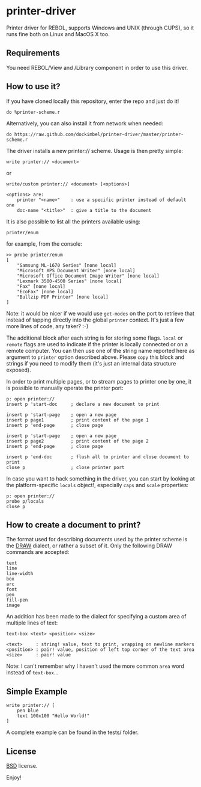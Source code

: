 printer-driver
==============

Printer driver for REBOL, supports Windows and UNIX (through CUPS), so it runs fine both on Linux and MacOS X too.

Requirements
------------

You need REBOL/View and /Library component in order to use this driver.

How to use it?
--------------

If you have cloned locally this repository, enter the repo and just do it!

    do %printer-scheme.r
	
Alternatively, you can also install it from network when needed:

    do https://raw.github.com/dockimbel/printer-driver/master/printer-scheme.r

The driver installs a new printer:// scheme. Usage is then pretty simple:

    write printer:// <document>
or

    write/custom printer:// <document> [<options>]
    
    <options> are:
        printer "<name>"	: use a specific printer instead of default one
        doc-name "<title>"  : give a title to the document
        
It is also possible to list all the printers available using:

    printer/enum
    
for example, from the console:

    >> probe printer/enum
    [
        "Samsung ML-1670 Series" [none local]
        "Microsoft XPS Document Writer" [none local]
        "Microsoft Office Document Image Writer" [none local]
        "Lexmark 3500-4500 Series" [none local]
        "Fax" [none local]
        "EcoFax" [none local]
        "Bullzip PDF Printer" [none local]
    ]
    
Note: it would be nicer if we would use `get-modes` on the port to retrieve that instead of tapping directly into the global `printer` context. It's just a few more lines of code, any taker? :-)

The additional block after each string is for storing some flags. `local` or `remote` flags are used to indicate if the printer is locally connected or on a remote computer. You can then use one of the string name reported here as argument to `printer` option described above. Please `copy` this block and strings if you need to modify them (it's just an internal data structure exposed).

In order to print multiple pages, or to stream pages to printer one by one, it is possible to manually operate the printer port:

    p: open printer://
	insert p 'start-doc		; declare a new document to print
	
	insert p 'start-page	; open a new page
	insert p page1			; print content of the page 1
	insert p 'end-page		; close page
	
	insert p 'start-page	; open a new page
	insert p page2			; print content of the page 2
	insert p 'end-page		; close page

	insert p 'end-doc		; flush all to printer and close document to print
    close p					; close printer port
    
In case you want to hack something in the driver, you can start by looking at the platform-specific `locals` object!, especially `caps` and `scale` properties:

    p: open printer://
    probe p/locals
    close p

How to create a document to print?
----------------------------------

The format used for describing documents used by the printer scheme is the [DRAW](http://www.rebol.com/docs/draw.html) dialect, or rather a subset of it. Only the following DRAW commands are accepted:

    text
    line
    line-width
    box
    arc
    font
    pen
    fill-pen
    image
   
An addition has been made to the dialect for specifying a custom area of multiple lines of text: 

    text-box <text> <position> <size>
    
    <text>     : string! value, text to print, wrapping on newline markers
    <position> : pair! value, position of left top corner of the text area
    <size>     : pair! value
    
Note: I can't remember why I haven't used the more common `area` word instead of `text-box`...

Simple Example
--------------

    write printer:// [
    	pen blue
    	text 100x100 "Hello World!"
    ]


A complete example can be found in the tests/ folder.

License
-------

[BSD](http://www.opensource.org/licenses/bsd-3-clause) license.


Enjoy!